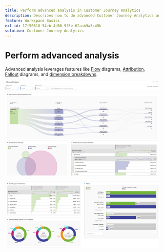 ```yaml
---
title: Perform advanced analysis in Customer Journey Analytics
description: Describes how to do advanced Customer Journey Analytics analysis in Workspace.
feature: Workspace Basics
exl-id: 17f50618-54eb-4d60-9f5e-62aab9a3c49b
solution: Customer Journey Analytics
---
```

# Perform advanced analysis

Advanced analysis leverages features like [Flow](/help/analysis-workspace/visualizations/c-flow/flow.md) diagrams, [Attribution](/help/analysis-workspace/c-panels/attribution.md), [Fallout](/help/analysis-workspace/visualizations/fallout/fallout-flow.md) diagrams, and [dimension breakdowns](/help/components/dimensions/t-breakdown-fa.md).

 ![Advanced Analysis shown in a flow diagram.](assets/cja-adv-analysis1.png)

 ![Multiple visualization examples, such as donudt, venn, and stacked bar chart.](assets/cja-adv-analysis2.png)
